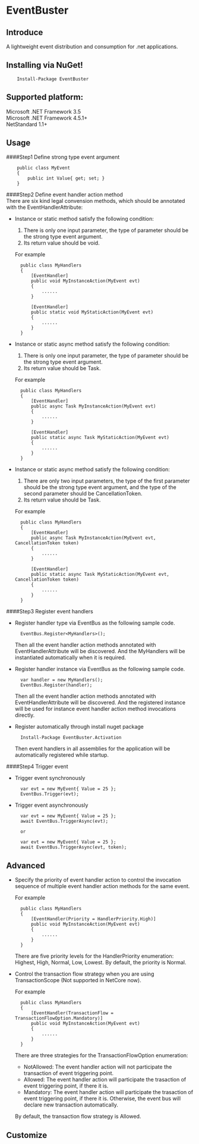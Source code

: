 EventBuster
===========
Introduce
--------
A lightweight event distribution and consumption for .net applications.

Installing via NuGet!
-----
        Install-Package EventBuster

Supported platform:
------------------
Microsoft .NET Framework 3.5<br/>
Microsoft .NET Framework 4.5.1+<br/>
NetStandard 1.1+

Usage
-----
####Step1 Define strong type event argument

        public class MyEvent
        {
            public int Value{ get; set; }
        }

####Step2 Define event handler action method<br/>
There are six kind legal convension methods, which should be annotated with the EventHandlerAttribute:

* Instance or static method satisfy the following condition:
  1. There is only one input parameter, the type of parameter should be the strong type event argument.
  2. Its return value should be void. 
  
    For example

        public class MyHandlers
        {
            [EventHandler]
            public void MyInstanceAction(MyEvent evt)
            {
                ......
            }

            [EventHandler]
            public static void MyStaticAction(MyEvent evt)
            {
                ......
            }
        }

* Instance or static async method satisfy the following condition:
  1. There is only one input parameter, the type of parameter should be the strong type event argument.
  2. Its return value should be Task. 
  
    For example

        public class MyHandlers
        {
            [EventHandler]
            public async Task MyInstanceAction(MyEvent evt)
            {
                ......
            }

            [EventHandler]
            public static async Task MyStaticAction(MyEvent evt)
            {
                ......
            }
        }

* Instance or static async method satisfy the following condition:
  1. There are only two input parameters, the type of the first parameter should be the strong type event argument, 
     and the type of the second parameter should be CancellationToken.
  2. Its return value should be Task. 
  
    For example

        public class MyHandlers
        {
            [EventHandler]
            public async Task MyInstanceAction(MyEvent evt, CancellationToken token)
            {
                ......
            }

            [EventHandler]
            public static async Task MyStaticAction(MyEvent evt, CancellationToken token)
            {
                ......
            }
        }

####Step3 Register event handlers
* Register handler type via EventBus as the following sample code.

        EventBus.Register<MyHandlers>();

  Then all the event handler action methods annotated with EventHandlerAttribute will be discovered. 
  And the MyHandlers will be instantiated automatically when it is required.
* Register handler instance via EventBus as the following sample code.

        var handler = new MyHandlers();
        EventBus.Register(handler);

  Then all the event handler action methods annotated with EventHandlerAttribute will be discovered. 
  And the registered instance will be used for instance event handler action method invocations directly.
* Register automatically through install nuget package 

        Install-Package EventBuster.Activation

  Then event handlers in all assemblies for the application will be automatically registered while startup.

####Step4 Trigger event

* Trigger event synchronously
        
        var evt = new MyEvent{ Value = 25 };
        EventBus.Trigger(evt);
* Trigger event asynchronously
        
        var evt = new MyEvent{ Value = 25 };
        await EventBus.TriggerAsync(evt);

        or

        var evt = new MyEvent{ Value = 25 };
        await EventBus.TriggerAsync(evt, token);

Advanced
--------
* Specify the priority of event handler action to control the invocation sequence of multiple event handler action methods for the same event.

    For example

        public class MyHandlers
        {
            [EventHandler(Priority = HandlerPriority.High)]
            public void MyInstanceAction(MyEvent evt)
            {
                ......
            }
        }

    There are five priority levels for the HandlerPriority enumeration: Highest, High, Normal, Low, Lowest. 
    By default, the priority is Normal.
* Control the transaction flow strategy when you are using TransactionScope (Not supported in NetCore now).

    For example

        public class MyHandlers
        {
            [EventHandler(TransactionFlow = TransactionFlowOption.Mandatory)]
            public void MyInstanceAction(MyEvent evt)
            {
                ......
            }
        }

    There are three strategies for the TransactionFlowOption enumeration:

    * NotAllowed: The event handler action will not participate the transaction of event triggering point.
    * Allowed: The event handler action will participate the trasaction of event triggering point, if there it is.
    * Mandatory: The event handler action will participate the trasaction of event triggering point, if there it is.
      Otherwise, the event bus will declare new transaction automatically.
    
    By default, the transaction flow strategy is Allowed.

Customize
-------
